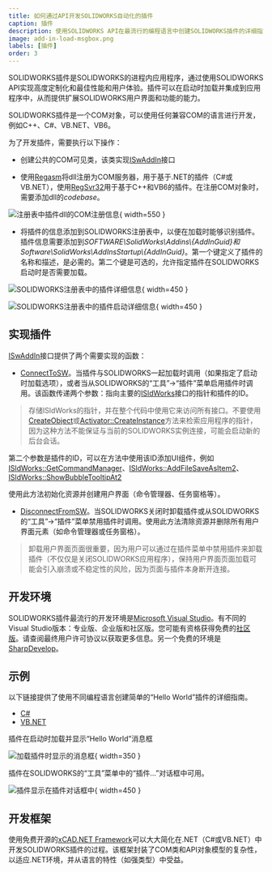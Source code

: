 ```yaml
---
title: 如何通过API开发SOLIDWORKS自动化的插件
caption: 插件
description: 使用SOLIDWORKS API在最流行的编程语言中创建SOLIDWORKS插件的详细指南，以扩展SOLIDWORKS功能
image: add-in-load-msgbox.png
labels: [插件]
order: 3
---
```

SOLIDWORKS插件是SOLIDWORKS的进程内应用程序，通过使用SOLIDWORKS API实现高度定制化和最佳性能和用户体验。插件可以在启动时加载并集成到应用程序中，从而提供扩展SOLIDWORKS用户界面和功能的能力。

SOLIDWORKS插件是一个COM对象，可以使用任何兼容COM的语言进行开发，例如C++、C#、VB.NET、VB6。

为了开发插件，需要执行以下操作：

* 创建公共的COM可见类，该类实现[ISwAddIn](https://help.solidworks.com/2015/english/api/swpublishedapi/solidworks.interop.swpublished~solidworks.interop.swpublished.iswaddin.html)接口

* 使用[Regasm](https://docs.microsoft.com/en-us/dotnet/framework/tools/regasm-exe-assembly-registration-tool)将dll注册为COM服务器，用于基于.NET的插件（C#或VB.NET），使用[RegSvr32](https://en.wikipedia.org/wiki/Regsvr32)用于基于C++和VB6的插件。在注册COM对象时，需要添加dll的*codebase*。

![注册表中插件dll的COM注册信息](add-in-clsid-registry.png){ width=550 }

* 将插件的信息添加到SOLIDWORKS注册表中，以便在加载时能够识别插件。插件信息需要添加到*SOFTWARE\SolidWorks\Addins\\{AddInGuid}*和*Software\SolidWorks\AddInsStartup\\{AddInGuid}*。第一个键定义了插件的名称和描述，是必需的。第二个键是可选的，允许指定插件在SOLIDWORKS启动时是否需要加载。

![SOLIDWORKS注册表中的插件详细信息](add-in-hklm-registry.png){ width=450 }

![SOLIDWORKS注册表中的插件启动详细信息](add-in-hkcu-registry.png){ width=450 }

## 实现插件

[ISwAddIn](https://help.solidworks.com/2015/english/api/swpublishedapi/solidworks.interop.swpublished~solidworks.interop.swpublished.iswaddin.html)接口提供了两个需要实现的函数：

* [ConnectToSW](https://help.solidworks.com/2015/english/api/swpublishedapi/SolidWorks.Interop.swpublished~SolidWorks.Interop.swpublished.ISwAddin~ConnectToSW.html)。当插件与SOLIDWORKS一起加载时调用（如果指定了启动时加载选项），或者当从SOLIDWORKS的“工具”->“插件”菜单启用插件时调用。该函数传递两个参数：指向主要的[ISldWorks](https://help.solidworks.com/2015/english/api/sldworksapi/solidworks.interop.sldworks~solidworks.interop.sldworks.isldworks_members.html)接口的指针和插件的ID。

> 存储ISldWorks的指针，并在整个代码中使用它来访问所有接口。不要使用[CreateObject](https://docs.microsoft.com/en-us/dotnet/api/microsoft.visualbasic.interaction.createobject?view=netframework-4.7.2)或[Activator::CreateInstance](https://docs.microsoft.com/en-us/dotnet/api/system.activator.createinstance?view=netframework-4.7.2)方法来检索应用程序的指针，因为这种方法不能保证与当前的SOLIDWORKS实例连接，可能会启动新的后台会话。

第二个参数是插件的ID，可以在方法中使用该ID添加UI组件，例如[ISldWorks::GetCommandManager](https://help.solidworks.com/2015/english/api/sldworksapi/solidworks.interop.sldworks~solidworks.interop.sldworks.isldworks~getcommandmanager.html)、[ISldWorks::AddFileSaveAsItem2](https://help.solidworks.com/2015/english/api/sldworksapi/solidworks.interop.sldworks~solidworks.interop.sldworks.isldworks~addfilesaveasitem2.html)、[ISldWorks::ShowBubbleTooltipAt2](https://help.solidworks.com/2015/english/api/sldworksapi/solidworks.interop.sldworks~solidworks.interop.sldworks.isldworks~showbubbletooltipat2.html)

使用此方法初始化资源并创建用户界面（命令管理器、任务窗格等）。

* [DisconnectFromSW](https://help.solidworks.com/2015/english/api/swpublishedapi/SolidWorks.Interop.swpublished~SolidWorks.Interop.swpublished.ISwAddin~DisconnectFromSW.html)。当SOLIDWORKS关闭时卸载插件或从SOLIDWORKS的“工具”->“插件”菜单禁用插件时调用。使用此方法清除资源并删除所有用户界面元素（如命令管理器或任务窗格）。

> 卸载用户界面页面很重要，因为用户可以通过在插件菜单中禁用插件来卸载插件（不仅仅是关闭SOLIDWORKS应用程序），保持用户界面页面加载可能会引入崩溃或不稳定性的风险，因为页面与插件本身断开连接。

## 开发环境

SOLIDWORKS插件最流行的开发环境是[Microsoft Visual Studio](https://visualstudio.microsoft.com/)。有不同的Visual Studio版本：专业版、企业版和社区版。您可能有资格获得免费的[社区版](https://visualstudio.microsoft.com/vs/community/)。请查阅最终用户许可协议以获取更多信息。另一个免费的环境是[SharpDevelop](https://www.icsharpcode.net/)。

## 示例

以下链接提供了使用不同编程语言创建简单的“Hello World”插件的详细指南。

* [C#](csharp)
* [VB.NET](vbnet)

插件在启动时加载并显示“Hello World”消息框

![加载插件时显示的消息框](add-in-load-msgbox.png){ width=350 }

插件在SOLIDWORKS的“工具”菜单中的“插件...”对话框中可用。

![插件显示在插件对话框中](add-ins-dialog.png){ width=450 }

## 开发框架

使用免费开源的[xCAD.NET Framework](https://xcad.net/)可以大大简化在.NET（C#或VB.NET）中开发SOLIDWORKS插件的过程。该框架封装了COM类和API对象模型的复杂性，以适应.NET环境，并从语言的特性（如强类型）中受益。